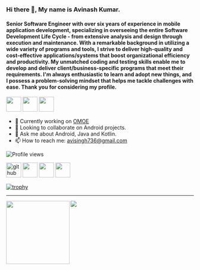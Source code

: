 ### Hi there 👋, My name is Avinash Kumar.
#### Senior Software Engineer with over six years of experience in mobile application development, specializing in overseeing the entire Software Development Life Cycle - from extensive analysis and design through execution and maintenance. With a remarkable background in utilizing a wide variety of programs and tools, I strive to deliver high-quality and cost-effective applications/systems that boost organizational efficiency and productivity. My unmatched coding and testing skills enable me to develop and deliver client/business-specific programs that meet their requirements. I'm always enthusiastic to learn and adopt new things, and I possess a problem-solving mindset that helps me tackle challenges with ease. Thank you for considering my profile.

<img src='https://img.shields.io/badge/Android-3DDC84?logo=android&logoColor=white&style=for-the-badge' height='40'/> <img src='https://img.shields.io/badge/java-%23F89820.svg?&style=for-the-badge&logo=java&logoColor=white' height='40'/> <img src='https://img.shields.io/badge/kotlin-%237F52FF.svg?&style=for-the-badge&logo=kotlin&logoColor=white' height='40'/>

- 🔭 Currently working on <a href="https://play.google.com/store/apps/details?id=com.omoe" rel="nofollow">OMOE</a>
- 👯 Looking to collaborate on Android projects.
- 💬 Ask me about Android, Java and Kotlin.
- 📫 How to reach me: <a href="mailto:avisingh736@gmail.com">avisingh736@gmail.com</a>

![Profile views](https://gpvc.arturio.dev/avisingh736)  

[<img src='https://img.shields.io/badge/github-%23100000.svg?&style=for-the-badge&logo=github&logoColor=white' alt='github' height='40'>](https://github.com/avisingh736) [<img src='https://img.shields.io/badge/linkedin-%230A66C2.svg?&style=for-the-badge&logo=linkedin&logoColor=white' height='40'>](https://www.linkedin.com/in/avinashkumar-736/) [<img src='https://img.shields.io/badge/stack%20overflow-%23F48024.svg?&style=for-the-badge&logo=stackoverflow&logoColor=white' height='40'>](https://stackoverflow.com/users/4693278/avinash-kumar) [<img src='https://img.shields.io/badge/upwork-%23108600.svg?&style=for-the-badge&logo=upwork&logoColor=white' height='40'>](https://www.upwork.com/freelancers/~01a48b78f86811b786)

[![trophy](https://github-profile-trophy.vercel.app/?username=avisingh736&margin-w=15&theme=darkhub)](https://github.com/ryo-ma/github-profile-trophy)

---

<div>
  <img height="170" align="left" src="https://github-readme-stats-bay-six.vercel.app/api?username=avisingh736&count_private=true&include_all_commits=true&show_icons=true&theme=dark&layout=compact" />
  <img src="https://github-readme-stats-bay-six.vercel.app/api/top-langs/?username=avisingh736&include_all_commits=true&show_icons=true&theme=dark&layout=compact" />
</div>
